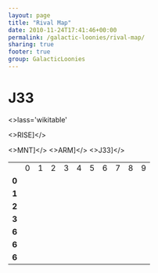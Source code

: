 ```yaml
---
layout: page
title: "Rival Map"
date: 2010-11-24T17:41:46+00:00
permalink: /galactic-loonies/rival-map/
sharing: true
footer: true
group: GalacticLoonies
---
```


J33
=====

<table class='table'><tr><>lass='wikitable'</></tr>
<tr>
<td>&nbsp;</td>
<td>0</td>
<td>1</td>
<td>2</td>
<td>3</td>
<td>4</td>
<td>5</td>
<td>6</td>
<td>7</td>
<td>8</td>
<td>9</td></tr>
<tr>
<td><strong>0</strong></td></tr>
<tr>
<td><strong>1</strong></td></tr>
<tr>
<td><strong>2</strong></td></tr>
<tr>
<td><strong>3</strong></td>





<>RISE]</>


<>MNT]</>
<>ARM]</>
<>J33]</></tr>
<tr>
<td><strong>6</strong></td></tr>
<tr>
<td><strong>6</strong></td></tr>
<tr>
<td><strong>6</strong></td></tr></table>
